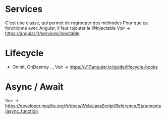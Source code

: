 

# Services

C'est une classe, qui permet de regrouper des méthodes
Pour que ça fonctionne avec Angular, il faut rajouter le @Injectable
Voir -> https://angular.fr/services/injectable

# Lifecycle

- OnInit, OnDestroy ...
Voir -> https://v17.angular.io/guide/lifecycle-hooks

# Async / Await

Voir -> https://developer.mozilla.org/fr/docs/Web/JavaScript/Reference/Statements/async_function

